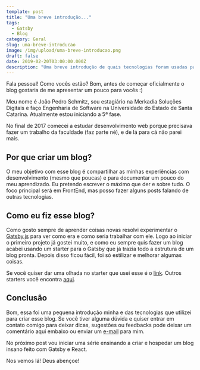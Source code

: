 ```yaml
---
template: post
title: "Uma breve introdução..."
tags:
  - Gatsby
  - Blog
category: Geral
slug: uma-breve-introducao
image: /img/upload/uma-breve-introducao.png
draft: false
date: 2019-02-20T03:00:00.000Z
description: "Uma breve introdução de quais tecnologias foram usadas para criar esse blog e o porquê de tê-lo criado."
---
```


Fala pessoal! Como vocês estão? Bom, antes de começar oficialmente o blog gostaria de me apresentar um pouco para vocês :)

Meu nome é João Pedro Schmitz, sou estagiário na Merkadia Soluções Digitais e faço Engenharia de Software na Universidade do Estado de Santa Catarina. Atualmente estou iniciando a 5ª fase.

No final de 2017 comecei a estudar desenvolvimento web porque precisava fazer um trabalho da faculdade (faz parte né), e de lá para cá não parei mais.

## Por que criar um blog?

O meu objetivo com esse blog é compartilhar as minhas experiências com desenvolvimento (mesmo que poucas) e para documentar um pouco do meu aprendizado. Eu pretendo escrever o máximo que der e sobre tudo. O foco principal será em FrontEnd, mas posso fazer alguns posts falando de outras tecnologias.

## Como eu fiz esse blog?

Como gosto sempre de aprender coisas novas resolvi experimentar o [Gatsby.js](<https://www.gatsbyjs.org/>) para ver como era e como seria trabalhar com ele. Logo ao iniciar o primeiro projeto já gostei muito, e como eu sempre quis fazer um blog acabei usando um starter para o Gatsby que já trazia todo a estrutura de um blog pronta. Depois disso ficou fácil, foi só estilizar e melhorar algumas coisas.

Se você quiser dar uma olhada no starter que usei esse é o [link](<https://www.gatsbyjs.org/starters/Vagr9K/gatsby-advanced-starter/>). Outros starters você encontra [aqui](<https://www.gatsbyjs.org/starters/?v=2>).

## Conclusão

Bom, essa foi uma pequena introdução minha e das tecnologias que utilizei para criar esse blog. Se você tiver alguma dúvida e quiser entrar em contato comigo para deixar dicas, sugestões ou feedbacks pode deixar um comentário aqui embaixo ou enviar um [e-mail](<mailto:jpedroschmitz@hotmail.com>) para mim.

No próximo post vou iniciar uma série ensinando a criar e hospedar um blog insano feito com Gatsby e React.

Nos vemos lá! Deus abençoe!
